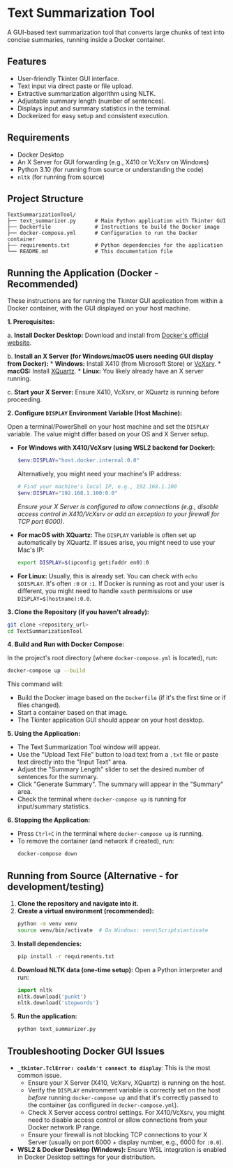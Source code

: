 # Text Summarization Tool

A GUI-based text summarization tool that converts large chunks of text into concise summaries, running inside a Docker container.

## Features

-   User-friendly Tkinter GUI interface.
-   Text input via direct paste or file upload.
-   Extractive summarization algorithm using NLTK.
-   Adjustable summary length (number of sentences).
-   Displays input and summary statistics in the terminal.
-   Dockerized for easy setup and consistent execution.

## Requirements

-   Docker Desktop
-   An X Server for GUI forwarding (e.g., X410 or VcXsrv on Windows)
-   Python 3.10 (for running from source or understanding the code)
-   `nltk` (for running from source)

## Project Structure

```
TextSummarizationTool/
├── text_summarizer.py      # Main Python application with Tkinter GUI
├── Dockerfile              # Instructions to build the Docker image
├── docker-compose.yml      # Configuration to run the Docker container
├── requirements.txt        # Python dependencies for the application
└── README.md               # This documentation file
```

## Running the Application (Docker - Recommended)

These instructions are for running the Tkinter GUI application from within a Docker container, with the GUI displayed on your host machine.

**1. Prerequisites:**

   a.  **Install Docker Desktop:** Download and install from [Docker's official website](https://www.docker.com/products/docker-desktop).

   b.  **Install an X Server (for Windows/macOS users needing GUI display from Docker):**
       *   **Windows:** Install X410 (from Microsoft Store) or [VcXsrv](https://sourceforge.net/projects/vcxsrv/).
       *   **macOS:** Install [XQuartz](https://www.xquartz.org/).
       *   **Linux:** You likely already have an X server running.

   c.  **Start your X Server:** Ensure X410, VcXsrv, or XQuartz is running before proceeding.

**2. Configure `DISPLAY` Environment Variable (Host Machine):**

   Open a terminal/PowerShell on your host machine and set the `DISPLAY` variable. The value might differ based on your OS and X Server setup.

   *   **For Windows with X410/VcXsrv (using WSL2 backend for Docker):**
       ```powershell
       $env:DISPLAY="host.docker.internal:0.0"
       ```
       Alternatively, you might need your machine's IP address:
       ```powershell
       # Find your machine's local IP, e.g., 192.168.1.100
       $env:DISPLAY="192.168.1.100:0.0"
       ```
       *Ensure your X Server is configured to allow connections (e.g., disable access control in X410/VcXsrv or add an exception to your firewall for TCP port 6000).*

   *   **For macOS with XQuartz:**
       The `DISPLAY` variable is often set up automatically by XQuartz. If issues arise, you might need to use your Mac's IP:
       ```bash
       export DISPLAY=$(ipconfig getifaddr en0):0
       ```

   *   **For Linux:**
       Usually, this is already set. You can check with `echo $DISPLAY`. It's often `:0` or `:1`.
       If Docker is running as root and your user is different, you might need to handle `xauth` permissions or use `DISPLAY=$(hostname):0.0`.

**3. Clone the Repository (if you haven't already):**

   ```bash
   git clone <repository_url>
   cd TextSummarizationTool
   ```

**4. Build and Run with Docker Compose:**

   In the project's root directory (where `docker-compose.yml` is located), run:

   ```bash
   docker-compose up --build
   ```

   This command will:
   *   Build the Docker image based on the `Dockerfile` (if it's the first time or if files changed).
   *   Start a container based on that image.
   *   The Tkinter application GUI should appear on your host desktop.

**5. Using the Application:**

   *   The Text Summarization Tool window will appear.
   *   Use the "Upload Text File" button to load text from a `.txt` file or paste text directly into the "Input Text" area.
   *   Adjust the "Summary Length" slider to set the desired number of sentences for the summary.
   *   Click "Generate Summary". The summary will appear in the "Summary" area.
   *   Check the terminal where `docker-compose up` is running for input/summary statistics.

**6. Stopping the Application:**

   *   Press `Ctrl+C` in the terminal where `docker-compose up` is running.
   *   To remove the container (and network if created), run:
       ```bash
       docker-compose down
       ```

## Running from Source (Alternative - for development/testing)

1.  **Clone the repository and navigate into it.**
2.  **Create a virtual environment (recommended):**
    ```bash
    python -m venv venv
    source venv/bin/activate  # On Windows: venv\Scripts\activate
    ```
3.  **Install dependencies:**
    ```bash
    pip install -r requirements.txt
    ```
4.  **Download NLTK data (one-time setup):**
    Open a Python interpreter and run:
    ```python
    import nltk
    nltk.download('punkt')
    nltk.download('stopwords')
    ```
5.  **Run the application:**
    ```bash
    python text_summarizer.py
    ```

## Troubleshooting Docker GUI Issues

-   **`_tkinter.TclError: couldn't connect to display`**: This is the most common issue.
    *   Ensure your X Server (X410, VcXsrv, XQuartz) is running on the host.
    *   Verify the `DISPLAY` environment variable is correctly set on the host *before* running `docker-compose up` and that it's correctly passed to the container (as configured in `docker-compose.yml`).
    *   Check X Server access control settings. For X410/VcXsrv, you might need to disable access control or allow connections from your Docker network IP range.
    *   Ensure your firewall is not blocking TCP connections to your X Server (usually on port 6000 + display number, e.g., 6000 for `:0.0`).
-   **WSL2 & Docker Desktop (Windows):** Ensure WSL integration is enabled in Docker Desktop settings for your distribution.
